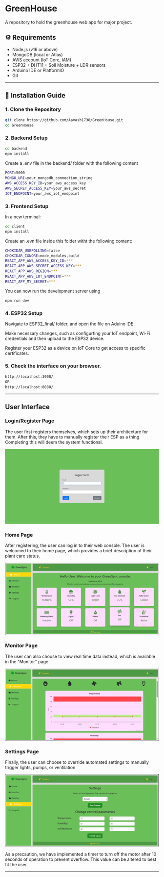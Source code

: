 # GreenHouse

A repository to hold the greenhouse web app for major project.

## ⚙️ Requirements

- Node.js (v16 or above)
- MongoDB (local or Atlas)
- AWS account (IoT Core, IAM)
- ESP32 + DHT11 + Soil Moisture + LDR sensors
- Arduino IDE or PlatformIO
- Git

---

## 🚀 Installation Guide

### 1. Clone the Repository

```bash
git clone https://github.com/Aavash1738/GreenHouse.git
cd GreenHouse
```

### 2. Backend Setup

```bash
cd backend
npm install
```

Create a .env file in the backend/ folder with the following content

```bash
PORT=5000
MONGO_URI=your_mongodb_connection_string
AWS_ACCESS_KEY_ID=your_aws_access_key
AWS_SECRET_ACCESS_KEY=your_aws_secret
IOT_ENDPOINT=your_aws_iot_endpoint
```

### 3. Frontend Setup

In a new terminal:

```bash
cd client
npm install
```

Create an .evn file inside this folder witht the following content:

```bash
CHOKIDAR_USEPOLLING=false
CHOKIDAR_IGNORE=node_modules,build
REACT_APP_AWS_ACCESS_KEY_ID=***
REACT_APP_AWS_SECRET_ACCESS_KEY=***
REACT_APP_AWS_REGION=***
REACT_APP_AWS_IOT_ENDPOINT=***
REACT_APP_MY_SECRET=***
```

You can now run the development server using

```bash
npm run dev
```

### 4. ESP32 Setup

Navigate to ESP32_final/ folder, and open the file on Aduino IDE.

Make necessary changes, such as configurting your IoT endpoint, Wi-Fi credentials and then upload to the ESP32 device.

Register your ESP32 as a device on IoT Core to get access to specific certificates.

### 5. Check the interface on your browser.

```bash
http://localhost:3000/
OR
http://localhost:8080/
```

---

## User Interface

### Login/Register Page

The user first registers themselves, which sets up their architecture for them. After this, they have to manually register their ESP as a thing. Completing this will deem the system functional.

![Login/Register Page](images/Login_desktop.PNG)

### Home Page

After registering, the user can log in to their web console. The user is welcomed to their home page, which provides a brief description of their plant care status.

![Home Page for Users](images/home_console.PNG)

### Monitor Page

The user can also choose to view real time data instead, which is available in the "Monitor" page.

![Real time Monitoring](images/monitor_console.PNG)

### Settings Page

Finally, the user can choose to override automated settings to manually trigger lights, pumps, or ventilation.

![Setting Page](images/settings_console.PNG)

As a precaution, we have implemented a timer to turn off the motor after 10 seconds of operation to prevent overflow. This value can be altered to best fit the user.

---
